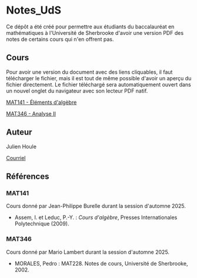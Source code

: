 # Notes_UdS

Ce dépôt a été créé pour permettre aux étudiants du baccalauréat en mathématiques à l'Université de Sherbrooke d'avoir une version PDF des notes de certains cours qui n'en offrent pas.

## Cours

Pour avoir une version du document avec des liens cliquables, il faut télécharger le fichier, mais il est tout de même possible d'avoir un aperçu du fichier directement. Le fichier téléchargé sera automatiquement ouvert dans un nouvel onglet du navigateur avec son lecteur PDF natif.

[MAT141 - Éléments d'algèbre](MAT141-elements_d_algebre/MAT141-elements_d_algebre.pdf)

[MAT346 - Analyse II](MAT346-analyse_II/MAT346-analyse_II.pdf)

## Auteur

Julien Houle

[Courriel](mailto:Julien.Houle@USherbrooke.ca)

## Références

### MAT141

Cours donné par Jean-Philippe Burelle durant la session d'automne 2025.

* Assem, I. et Leduc, P.-Y. : *Cours d'algèbre*, Presses Internationales Polytechnique (2009).

### MAT346

Cours donné par Mario Lambert durant la session d'automne 2025.

* MORALES, Pedro : MAT228. Notes de cours, Université de Sherbrooke, 2002.

